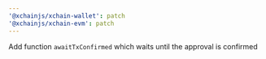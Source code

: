 ```yaml
---
'@xchainjs/xchain-wallet': patch
'@xchainjs/xchain-evm': patch
---
```


Add function `awaitTxConfirmed` which waits until the approval is confirmed
